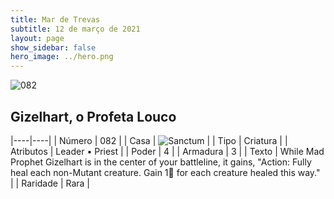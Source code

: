 ```yaml
---
title: Mar de Trevas
subtitle: 12 de março de 2021
layout: page
show_sidebar: false
hero_image: ../hero.png
---
```


![082](https://cdn.keyforgegame.com/media/card_front/pt/496_082_9MGV6X5QR6CM_pt.png)

## Gizelhart, o Profeta Louco

|----|----|
| Número | 082 |
| Casa | ![Sanctum](https://archonarcana.com/images/thumb/c/c7/Sanctum.png/22px-Sanctum.png "Santuário") |
| Tipo | Criatura |
| Atributos | Leader • Priest |
| Poder | 4 |
| Armadura | 3 |
| Texto | While Mad Prophet Gizelhart is in the center of your battleline, it gains, "Action: Fully heal each non-Mutant creature. Gain 1 for each creature healed this way." |
| Raridade | Rara |
